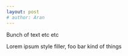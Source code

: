 ```yaml
---
layout: post
# author: Aran
---
```


Bunch of text etc etc

Lorem ipsum style filler, foo bar kind of things